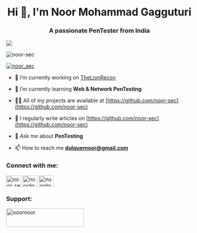 <h1 align="center">Hi 👋, I'm Noor Mohammad Gagguturi</h1>
<h3 align="center">A passionate PenTester from India</h3>
<img src="https://c.tenor.com/2uyENRmiUt0AAAAC/coding.gif">
<p align="left"> <img src="https://komarev.com/ghpvc/?username=noor-sec&label=Profile%20views&color=0e75b6&style=flat" alt="noor-sec" /> </p>

<p align="left"> <a href="https://twitter.com/noor_sec" target="blank"><img src="https://img.shields.io/twitter/follow/noor_sec?logo=twitter&style=for-the-badge" alt="noor_sec" /></a> </p>

- 🔭 I’m currently working on [TheLionRecon](https://github.com/noor-sec/TheLionRecon)

- 🌱 I’m currently learning **Web & Network PenTesting**

- 👨‍💻 All of my projects are available at [https://github.com/noor-sec](https://github.com/noor-sec)

- 📝 I regularly write articles on [https://github.com/noor-sec](https://github.com/noor-sec)

- 💬 Ask me about **PenTesting**

- 📫 How to reach me **dulquernoor@gmail.com**

<h3 align="left">Connect with me:</h3>
<p align="left">
<a href="https://twitter.com/noor_sec" target="blank"><img align="center" src="https://raw.githubusercontent.com/rahuldkjain/github-profile-readme-generator/master/src/images/icons/Social/twitter.svg" alt="noor_sec" height="30" width="40" /></a>
<a href="https://linkedin.com/in/noordq" target="blank"><img align="center" src="https://raw.githubusercontent.com/rahuldkjain/github-profile-readme-generator/master/src/images/icons/Social/linked-in-alt.svg" alt="noordq" height="30" width="40" /></a>
<a href="https://www.youtube.com/c/noordq" target="blank"><img align="center" src="https://raw.githubusercontent.com/rahuldkjain/github-profile-readme-generator/master/src/images/icons/Social/youtube.svg" alt="noordq" height="30" width="40" /></a>
</p>

<h3 align="left">Support:</h3>
<p><a href="https://www.buymeacoffee.com/noornoor"> <img align="left" src="https://cdn.buymeacoffee.com/buttons/v2/default-yellow.png" height="50" width="210" alt="noornoor" /></a></p><br><br>
